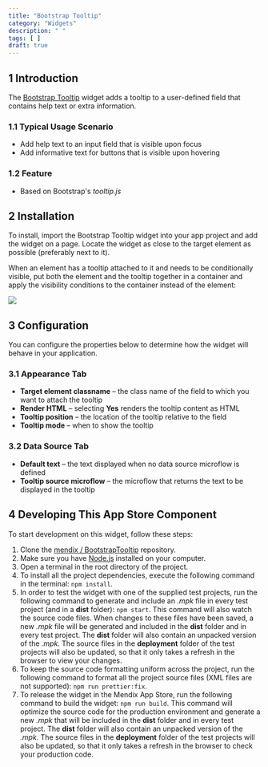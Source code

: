 ```yaml
---
title: "Bootstrap Tooltip"
category: "Widgets"
description: " "
tags: [ ]
draft: true
---
```


## 1 Introduction

The [Bootstrap Tooltip](https://appstore.home.mendix.com/link/app/1939/) widget adds a tooltip to a user-defined field that contains help text or extra information.

### 1.1 Typical Usage Scenario

* Add help text to an input field that is visible upon focus
* Add informative text for buttons that is visible upon hovering

### 1.2 Feature

* Based on Bootstrap's *tooltip.js*

## 2 Installation

To install, import the Bootstrap Tooltip widget into your app project and add the widget on a page. Locate the widget as close to the target element as possible (preferably next to it).     

When an element has a tooltip attached to it and needs to be conditionally visible, put both the element and the tooltip together in a container and apply the visibility conditions to the container instead of the element:

![](attachments/bootstrap-tooltip/tooltip.png)

## 3 Configuration

You can configure the properties below to determine how the widget will behave in your application.

### 3.1 Appearance Tab

* **Target element classname** – the class name of the field to which you want to attach the tooltip
* **Render HTML** – selecting **Yes** renders the tooltip content as HTML
* **Tooltip position** – the location of the tooltip relative to the field
* **Tooltip mode** – when to show the tooltip

### 3.2 Data Source Tab

* **Default text** – the text displayed when no data source microflow is defined
* **Tooltip source microflow** – the microflow that returns the text to be displayed in the tooltip

## 4 Developing This App Store Component

To start development on this widget, follow these steps:

1. Clone the [mendix / BootstrapTooltip](https://github.com/mendix/BootstrapTooltip) repository.
2. Make sure you have [Node.js](https://nodejs.org/en/) installed on your computer.
3. Open a terminal in the root directory of the project.
4. To install all the project dependencies, execute the following command in the terminal: `npm install`.
5. In order to test the widget with one of the supplied test projects, run the following command to generate and include an *.mpk* file in every test project (and in a **dist** folder): `npm start`. This command will also watch the source code files. When changes to these files have been saved, a new *.mpk* file will be generated and included in the **dist** folder and in every test project. The **dist** folder will also contain an unpacked version of the *.mpk*. The source files in the **deployment** folder of the test projects will also be updated, so that it only takes a refresh in the browser to view your changes.
6. To keep the source code formatting uniform across the project, run the following command to format all the project source files (XML files are not supported): `npm run prettier:fix`.
7. To release the widget in the Mendix App Store, run the following command to build the widget: `npm run build`. This command will optimize the source code for the production environment and generate a new *.mpk* that will be included in the **dist** folder and in every test project. The **dist** folder will also contain an unpacked version of the *.mpk*. The source files in the **deployment** folder of the test projects will also be updated, so that it only takes a refresh in the browser to check your production code.
